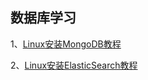 ## 数据库学习
1、[Linux安装MongoDB教程](https://blog.csdn.net/weixin_43073775/article/details/108901517)

2、[Linux安装ElasticSearch教程](https://blog.csdn.net/weixin_43073775/article/details/108903691)









